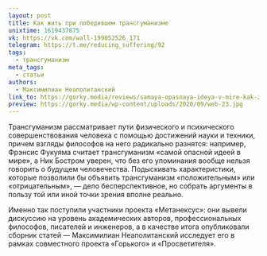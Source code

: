 ```yaml
---
layout: post
title: Как жить при победившем трансгуманизме
unixtime: 1619437875
vk: https://vk.com/wall-199052526_171
telegram: https://t.me/reducing_suffering/92
tags:
  - трансгуманизм
meta_tags:
  - статьи
authors:
  - Максимилиан Неаполитанский
link_to: https://gorky.media/reviews/samaya-opasnaya-ideya-v-mire-kak-zhit-pri-pobedivshem-transgumanizme/
preview: https://gorky.media/wp-content/uploads/2020/09/web-23.jpg
---
```

Трансгуманизм рассматривает пути физического и психического совершенствования человека с помощью достижений науки и техники, причем взгляды философов на него радикально разнятся: например, Фрэнсис Фукуяма считает трансгуманизм «самой опасной идеей в мире», а Ник Бостром уверен, что без его упоминания вообще нельзя говорить о будущем человечества. Подыскивать характеристики, которые позволили бы объявить трансгуманизм «положительным» или «отрицательным», — дело бесперспективное, но собрать аргументы в пользу той или иной точки зрения вполне реально.

Именно так поступили участники проекта «Метанексус»: они вывели дискуссию на уровень академических авторов, профессиональных философов, писателей и инженеров, а в качестве итога опубликовали сборник статей — Максимилиан Неаполитанский исследует его в рамках совместного проекта «Горького» и «Просветителя».